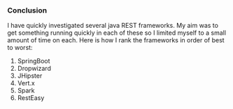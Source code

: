 ### Conclusion

I have quickly investigated several java REST frameworks. My aim was to get something running quickly in each of these 
so I limited myself to a small amount of time on each.
Here is how I rank the frameworks in order of best to worst:

1. SpringBoot
2. Dropwizard
3. JHipster
4. Vert.x
5. Spark
6. RestEasy